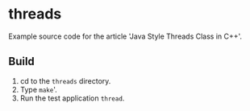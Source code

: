 # threads

Example source code for the article 'Java Style Threads Class in C++'.

## Build

1. cd to the `threads` directory.
2. Type `make`'.
3. Run the test application `thread`.
